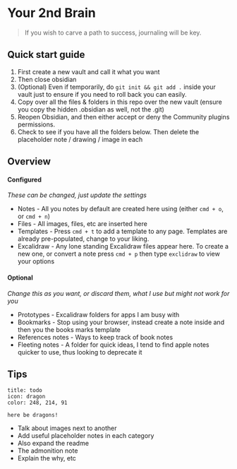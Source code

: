 # Your 2nd Brain

> If you wish to carve a path to success, journaling will be key.

## Quick start guide

1. First create a new vault and call it what you want
2. Then close obsidian
3. (Optional) Even if temporarily, do `git init && git add .` inside your vault just to ensure if you need to roll back you can easily.
4. Copy over all the files & folders in this repo over the new vault (ensure you copy the hidden .obsidian as well, not the .git)
5. Reopen Obsidian, and then either accept or deny the Community plugins permissions.
6. Check to see if you have all the folders below. Then delete the placeholder note / drawing / image in each


## Overview

#### Configured
*These can be changed, just update the settings*

- Notes - All you notes by default are created here using (either  `cmd + o`, or `cmd + n`)
- Files - All images, files, etc are inserted here
- Templates - Press `cmd + t` to add a template to any page. Templates are already pre-populated, change to your liking.
- Excalidraw - Any lone standing Excalidraw files appear here. To create a new one, or convert a note press `cmd + p` then type `exclidraw` to view your options

#### Optional
*Change this as you want, or discard them, what I use but might not work for you*

- Prototypes - Excalidraw folders for apps I am busy with
- Bookmarks - Stop using your browser, instead create a note inside and then you the books marks template
- References notes - Ways to keep track of book notes
- Fleeting notes - A folder for quick ideas, I tend to find apple notes quicker to use, thus looking to deprecate it


## Tips

```ad-important
title: todo
icon: dragon
color: 248, 214, 91

here be dragons!
```


- Talk about images next to another
- Add useful placeholder notes in each category
- Also expand the readme
- The admonition note
- Explain the why, etc



